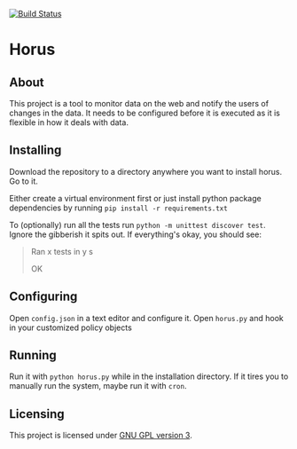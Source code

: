 [![Build Status](https://travis-ci.org/computerserf/horus.svg?branch=master)](https://travis-ci.org/computerserf/horus)

# Horus

## About

This project is a tool to monitor data on the web and notify the users of changes in the data. It needs to be configured before it is executed as it is flexible in how it deals with data.

## Installing

Download the repository to a directory anywhere you want to install horus. Go to it.

Either create a virtual environment first or just install python package dependencies by running `pip install -r requirements.txt`

To (optionally) run all the tests run `python -m unittest discover test`. Ignore the gibberish it spits out. If everything's okay, you should see:

>Ran x tests in y s
>
>OK

## Configuring

Open `config.json` in a text editor and configure it. Open `horus.py` and hook in your customized policy objects 

## Running

Run it with `python horus.py` while in the installation directory. If it tires you to manually run the system, maybe run it with `cron`.

## Licensing

This project is licensed under [GNU GPL version 3](https://www.gnu.org/licenses/gpl-3.0.en.html).
